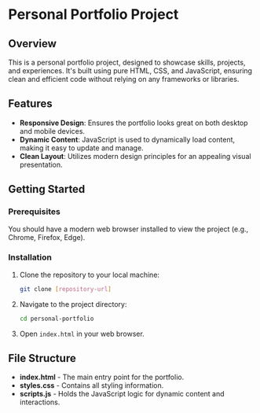# Personal Portfolio Project

## Overview

This is a personal portfolio project, designed to showcase skills, projects, and experiences. It's built using pure HTML, CSS, and JavaScript, ensuring clean and efficient code without relying on any frameworks or libraries.

## Features

- **Responsive Design**: Ensures the portfolio looks great on both desktop and mobile devices.
- **Dynamic Content**: JavaScript is used to dynamically load content, making it easy to update and manage.
- **Clean Layout**: Utilizes modern design principles for an appealing visual presentation.

## Getting Started

### Prerequisites

You should have a modern web browser installed to view the project (e.g., Chrome, Firefox, Edge).

### Installation

1. Clone the repository to your local machine:

   ```bash
   git clone [repository-url]
   ```

2. Navigate to the project directory:

   ```bash
   cd personal-portfolio
   ```

3. Open `index.html` in your web browser.

## File Structure

- **index.html** - The main entry point for the portfolio.
- **styles.css** - Contains all styling information.
- **scripts.js** - Holds the JavaScript logic for dynamic content and interactions.
